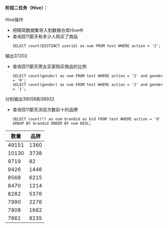 #### 阶段二任务（Hive）：

Hive操作
* 把精简数据集导入到数据仓库Hive中
* 查询双11那天有多少人购买了商品
  ```
  SELECT count(DISTINCT userid) as num FROM test WHERE action = '2';
  ```
输出37202
* 查询双11那天男女买家购买商品的比例
  ```
  SELECT count(gender) as num FROM test WHERE action = '2' and gender = '0';
  SELECT count(gender) as num FROM test WHERE action = '2' and gender = '1';
  ```
分别输出39058和38932
* 查询双11那天浏览次数前十的品牌
  ```
  SELECT count(*) as num brandid as bid FROM test WHERE action = '0' GROUP BY brandid ORDER BY num DESC;
  ```

|数量|品牌|
|----|----|
|49151|1360|
|10130|3738|
|9719|82|
|9426|1446|
|8568|6215|
|8470|1214|
|8282|5376|
|7990|2276|
|7808|1662|
|7661|8235|
